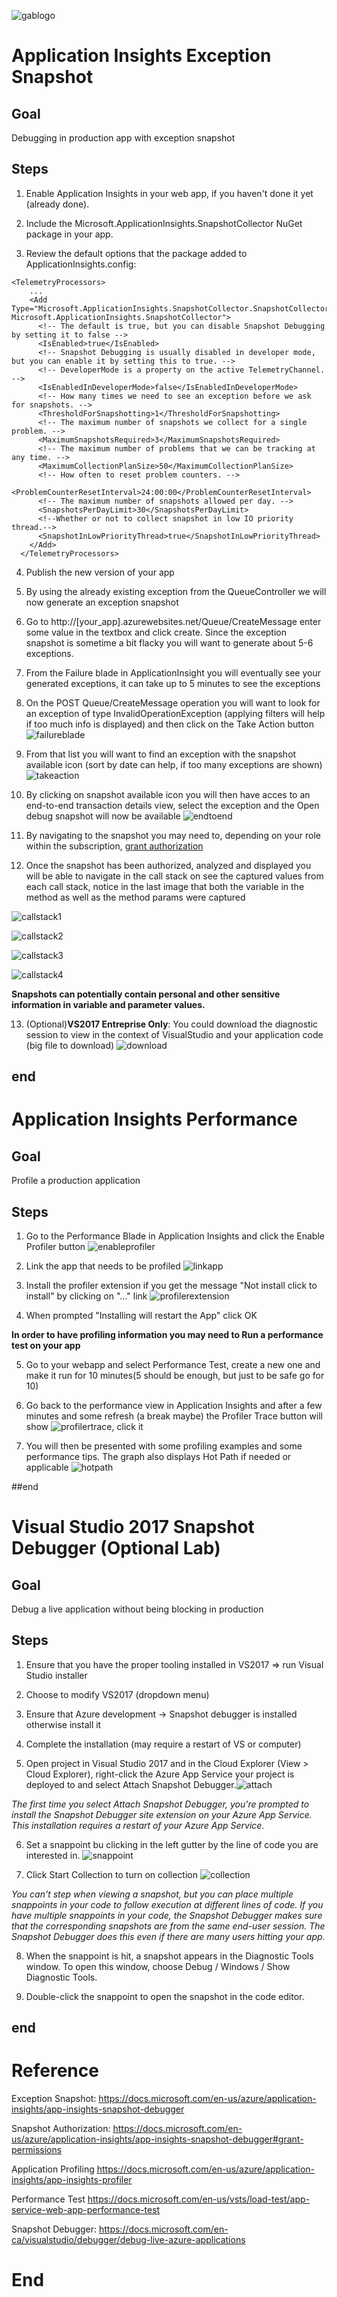 ![gablogo][gablogo]
# Application Insights Exception Snapshot
## Goal
Debugging in production app with exception snapshot

## Steps
1. Enable Application Insights in your web app, if you haven't done it yet (already done). 

2. Include the Microsoft.ApplicationInsights.SnapshotCollector NuGet package in your app.

3. Review the default options that the package added to ApplicationInsights.config:
```
<TelemetryProcessors>
    ...
    <Add Type="Microsoft.ApplicationInsights.SnapshotCollector.SnapshotCollectorTelemetryProcessor, Microsoft.ApplicationInsights.SnapshotCollector">
      <!-- The default is true, but you can disable Snapshot Debugging by setting it to false -->
      <IsEnabled>true</IsEnabled>
      <!-- Snapshot Debugging is usually disabled in developer mode, but you can enable it by setting this to true. -->
      <!-- DeveloperMode is a property on the active TelemetryChannel. -->
      <IsEnabledInDeveloperMode>false</IsEnabledInDeveloperMode>
      <!-- How many times we need to see an exception before we ask for snapshots. -->
      <ThresholdForSnapshotting>1</ThresholdForSnapshotting>
      <!-- The maximum number of snapshots we collect for a single problem. -->
      <MaximumSnapshotsRequired>3</MaximumSnapshotsRequired>
      <!-- The maximum number of problems that we can be tracking at any time. -->
      <MaximumCollectionPlanSize>50</MaximumCollectionPlanSize>
      <!-- How often to reset problem counters. -->
      <ProblemCounterResetInterval>24:00:00</ProblemCounterResetInterval>
      <!-- The maximum number of snapshots allowed per day. -->
      <SnapshotsPerDayLimit>30</SnapshotsPerDayLimit>
      <!--Whether or not to collect snapshot in low IO priority thread.-->
      <SnapshotInLowPriorityThread>true</SnapshotInLowPriorityThread>
    </Add>
  </TelemetryProcessors>
```
4. Publish the new version of your app

5. By using the already existing exception from the QueueController we will now generate an exception snapshot

6. Go to http://[your_app].azurewebsites.net/Queue/CreateMessage  enter some value in the textbox and click create. Since the exception snapshot is sometime a bit flacky you will want to generate about 5-6 exceptions.

7. From the Failure blade in ApplicationInsight you will eventually see your generated exceptions, it can take up to 5 minutes to see the exceptions

8. On the POST Queue/CreateMessage operation you will want to look for an exception of type InvalidOperationException (applying filters will help if too much info is displayed) and then click on the Take Action button ![failureblade][failureblade]

9. From that list you will want to find an exception with the snapshot available icon (sort by date can help, if too many exceptions are shown)![takeaction][takeaction]

10. By clicking on snapshot available icon you will then have acces to an end-to-end transaction details view, select the exception and the Open debug snapshot will now be available  ![endtoend][endtoend]

11. By navigating to the snapshot you may need to, depending on your role within the subscription, [grant authorization](https://docs.microsoft.com/en-us/azure/application-insights/app-insights-snapshot-debugger#grant-permissions)

12. Once the snapshot has been authorized, analyzed and displayed you will be able to navigate in the call stack on see the captured values from each call stack, notice in the last image that both the variable in the method as well as the method params were captured

![callstack1][callstack1]

![callstack2][callstack2]

![callstack3][callstack3]

![callstack4][callstack4]

**Snapshots can potentially contain personal and other sensitive information in variable and parameter values.**

13. (Optional)**VS2017 Entreprise Only**: You could download the diagnostic session to view in the context of VisualStudio and your application code (big file to download) ![download][download]

## end

# Application Insights Performance
## Goal
Profile a production application

## Steps
1. Go to the Performance Blade in Application Insights and click the Enable Profiler button ![enableprofiler][enableprofiler]

2. Link the app that needs to be profiled ![linkapp][linkapp]

3. Install the profiler extension if you get the message "Not install click to install" by clicking on "..." link ![profilerextension][profilerextension]

4. When prompted "Installing will restart the App" click OK

**In order to have profiling information you may need to Run a performance test on your app**

5. Go to your webapp and select Performance Test, create a new one and make it run for 10 minutes(5 should be enough, but just to be safe go for 10)

6. Go back to the performance view in Application Insights and after a few minutes and some refresh (a break maybe) the Profiler Trace button will show ![profilertrace][profilertrace], click it

7. You will then be presented with some profiling examples and some performance tips. The graph also displays Hot Path if needed or applicable ![hotpath][hotpath]

##end

# Visual Studio 2017 Snapshot Debugger (Optional Lab)
## Goal
Debug a live application without being blocking in production

## Steps
1. Ensure that you have the proper tooling installed in VS2017 => run Visual Studio installer

2. Choose to modify VS2017 (dropdown menu)

3. Ensure that Azure development -> Snapshot debugger is installed otherwise install it

4. Complete the installation (may require a restart of VS or computer)

5. Open project in Visual Studio 2017 and in the Cloud Explorer (View > Cloud Explorer), right-click the Azure App Service your project is deployed to and select Attach Snapshot Debugger.![attach](https://docs.microsoft.com/en-ca/visualstudio/debugger/media/snapshot-launch.png) 

_The first time you select Attach Snapshot Debugger, you're prompted to install the Snapshot Debugger site extension on your Azure App Service. This installation requires a restart of your Azure App Service._

6. Set a snappoint bu clicking in the left gutter by the line of code you are interested in. ![snappoint](https://docs.microsoft.com/en-ca/visualstudio/debugger/media/snapshot-set-snappoint.png)

7. Click Start Collection to turn on collection ![collection](https://docs.microsoft.com/en-ca/visualstudio/debugger/media/snapshot-start-collection.png)

_You can't step when viewing a snapshot, but you can place multiple snappoints in your code to follow execution at different lines of code. If you have multiple snappoints in your code, the Snapshot Debugger makes sure that the corresponding snapshots are from the same end-user session. The Snapshot Debugger does this even if there are many users hitting your app._

8. When the snappoint is hit, a snapshot appears in the Diagnostic Tools window. To open this window, choose Debug / Windows / Show Diagnostic Tools.

9. Double-click the snappoint to open the snapshot in the code editor.

## end

# Reference
Exception Snapshot:  https://docs.microsoft.com/en-us/azure/application-insights/app-insights-snapshot-debugger

Snapshot Authorization: https://docs.microsoft.com/en-us/azure/application-insights/app-insights-snapshot-debugger#grant-permissions

Application Profiling
https://docs.microsoft.com/en-us/azure/application-insights/app-insights-profiler

Performance Test
https://docs.microsoft.com/en-us/vsts/load-test/app-service-web-app-performance-test

Snapshot Debugger:
https://docs.microsoft.com/en-ca/visualstudio/debugger/debug-live-azure-applications

# End


[gablogo]: ../media/logo-2018-500x444.png "Global Azure Bootcamp logo"
[snapshotdebugging]: https://docs.microsoft.com/en-us/azure/application-insights/media/app-insights-snapshot-debugger/snapshot-on-exception.png

[failureblade]: media/failureBlade.PNG
[takeaction]: media/takeAction.PNG
[endtoend]: media/endtoend.PNG
[callstack1]: media/callstack1.PNG
[callstack2]: media/callstack2.PNG
[callstack3]: media/callstack3.PNG
[callstack4]: media/callstack4.PNG
[download]: media/download.PNG
[enableprofiler]: media/enableProfiler.PNG
[linkapp]: media/linkapp.PNG
[profilerextension]: media/installprofilerextension.PNG
[profilertrace]: media/profilertrace.PNG
[hotpath]: media/hotpath.PNG